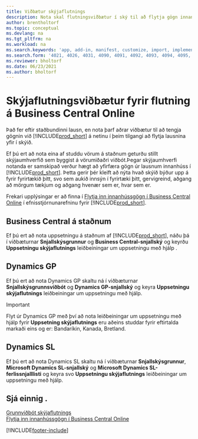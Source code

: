 ```yaml
---
title: Viðbætur skýjaflutnings
description: Nota skal flutningsviðbætur í ský til að flytja gögn innanhúss í Business Central á netinu. Þessar viðbætur færa innanhússgögnin þín yfir í skýið.
author: brentholtorf
ms.topic: conceptual
ms.devlang: na
ms.tgt_pltfrm: na
ms.workload: na
ms.search.keywords: 'app, add-in, manifest, customize, import, implement'
ms.search.form: '4021, 4026, 4031, 4090, 4091, 4092, 4093, 4094, 4095, 4096, 4097, 40027,'
ms.reviewer: bholtorf
ms.date: 06/23/2021
ms.author: bholtorf
---
```


# Skýjaflutningsviðbætur fyrir flutning á Business Central Online

Það fer eftir staðbundinni lausn, en nota þarf aðrar viðbætur til að tengja gögnin við [!INCLUDE[prod_short](includes/prod_short.md)] á netinu í þeim tilgangi að flytja lausnina yfir í skýið.  

Ef þú ert að nota eina af studdu vörum á staðnum geturðu stillt skýjaumhverfið sem byggist á vörumiðaðri viðbót.Þegar skýjaumhverfi notanda er samskipað verður hægt að yfirfæra gögn úr lausnum innanhúss í [!INCLUDE[prod_short](includes/prod_short.md)]. Þetta gerir þér kleift að nýta hvað skýið býður upp á fyrir fyrirtækið þitt, svo sem aukið innsýn í fyrirtæki þitt, gervigreind, aðgang að mörgum tækjum og aðgang hvenær sem er, hvar sem er.  

Frekari upplýsingar er að finna í [Flytja inn innanhússgögn í Business Central Online](/dynamics365/business-central/dev-itpro/administration/migrate-data) í efnisstjórnunarefninu fyrir [!INCLUDE[prod_short](includes/prod_short.md)].  

## Business Central á staðnum

Ef þú ert að nota uppsetningu á staðnum af [!INCLUDE[prod_short](includes/prod_short.md)], náðu þá í viðbæturnar **Snjallskýsgrunnur** og **Business Central-snjallský** og keyrðu **Uppsetningu skýjaflutnings** leiðbeiningar um uppsetningu með hjálp .  

## Dynamics GP

Ef þú ert að nota Dynamics GP skaltu ná í viðbæturnar **Snjallskýsgrunnsviðbót** og **Dynamics GP-snjallský** og keyra **Uppsetningu skýjaflutnings** leiðbeiningar um uppsetningu með hjálp.  

> [!IMPORTANT]
> Flyt úr Dynamics GP með því að nota leiðbeiningar um uppsetningu með hjálp fyrir **Uppsetning skýjaflutnings** eru aðeins studdar fyrir eftirtalda markaði eins og er: Bandaríkin, Kanada, Bretland.

## Dynamics SL

Ef þú ert að nota Dynamics SL skaltu ná í viðbæturnar **Snjallskýsgrunnur**, **Microsoft Dynamics SL-snjallský** og **Microsoft Dynamics SL-ferlissnjalllisti** og keyra svo **Uppsetningu skýjaflutnings** leiðbeiningar um uppsetningu með hjálp.  

## Sjá einnig .

[Grunnviðbót skýjaflutnings](ui-extensions-intelligent-cloud.md)  
[Flytja inn innanhússgögn í Business Central Online](/dynamics365/business-central/dev-itpro/administration/migrate-data)  

[!INCLUDE[footer-include](includes/footer-banner.md)]
